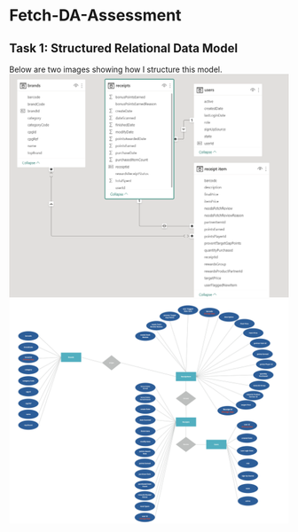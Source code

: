 # Fetch-DA-Assessment

## Task 1: Structured Relational Data Model
Below are two images showing how I structure this model.
![alt text](https://github.com/linkaish/Fetch-DA-Assessment/blob/main/Data%20Model.png)
![alt text](https://github.com/linkaish/Fetch-DA-Assessment/blob/main/Entity%20Relationship%20Diagram.jpg)

